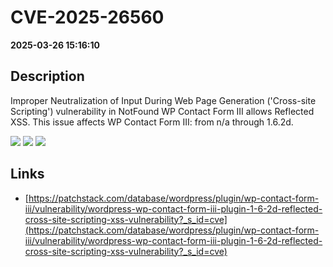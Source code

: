 # CVE-2025-26560

**2025-03-26 15:16:10**

## Description
Improper Neutralization of Input During Web Page Generation ('Cross-site Scripting') vulnerability in NotFound WP Contact Form III allows Reflected XSS. This issue affects WP Contact Form III: from n/a through 1.6.2d.

![](https://img.shields.io/static/v1?label=Score&message=7.1&color=red)
![](https://img.shields.io/static/v1?label=Severity&message=HIGH&color=red)
![](https://img.shields.io/static/v1?label=CWE&message=XSS&color=green)

## Links
- [https://patchstack.com/database/wordpress/plugin/wp-contact-form-iii/vulnerability/wordpress-wp-contact-form-iii-plugin-1-6-2d-reflected-cross-site-scripting-xss-vulnerability?_s_id=cve](https://patchstack.com/database/wordpress/plugin/wp-contact-form-iii/vulnerability/wordpress-wp-contact-form-iii-plugin-1-6-2d-reflected-cross-site-scripting-xss-vulnerability?_s_id=cve)
